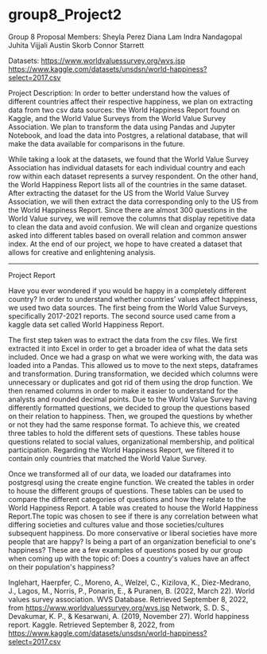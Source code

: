 # group8_Project2
Group 8 Proposal 
Members:
Sheyla Perez 
Diana Lam 
Indra Nandagopal 
Juhita Vijjali 
Austin Skorb
Connor Starrett

Datasets:
https://www.worldvaluessurvey.org/wvs.jsp
https://www.kaggle.com/datasets/unsdsn/world-happiness?select=2017.csv


Project Description:
In order to better understand how the values of different countries affect their respective happiness, we plan on extracting data from two csv data sources: the World Happiness Report found on Kaggle, and the World Value Surveys from the World Value Survey Association. We plan to transform the data using Pandas and Jupyter Notebook, and load the data into Postgres, a relational database, that will make the data available for comparisons in the future. 

While taking a look at the datasets, we found that the World Value Survey Association has individual datasets for each individual country and each row within each dataset represents a survey respondent. On the other hand, the World Happiness Report lists all of the countries in the same dataset. After extracting the dataset for the US from the World Value Survey Association, we will then extract the data corresponding only to the US from the World Happiness Report. Since there are almost 300 questions in the World Value survey, we will remove the columns that display repetitive data to clean the data and avoid confusion. We will clean and organize questions asked into different tables based on overall relation and common answer index. At the end of our project, we hope to have created a dataset that allows for creative and enlightening analysis. 













-----------------------------------------------------------------------------------------------------------------------
Project Report

Have you ever wondered if you would be happy in a completely different country? In order to understand whether countries’ values affect happiness, we used two data sources. The first being from the World Value Surveys, specifically 2017-2021 reports. The second source used came from a kaggle data set called World Happiness Report. 

The first step taken was to extract the data from the csv files. We first extracted it into Excel in order to get a broader idea of what the data sets included. Once we had a grasp on what we were working with, the data was loaded into a Pandas. This allowed us to move to the next steps, dataframes and transformation. During transformation, we decided which columns were unnecessary or duplicates and got rid of them using the drop function. We then renamed columns in order to make it easier to understand for the analysts and rounded decimal points. Due to the World Value Survey having differently formatted questions, we decided to group the questions based on their relation to happiness. Then, we grouped the questions by whether or not they had the same response format. To achieve this, we created three tables to hold the different sets of questions. These tables house questions related to social values, organizational membership, and political participation. Regarding the World Happiness Report, we filtered it to contain only countries that matched the World Value Survey.

Once we transformed all of our data, we loaded our dataframes into postgresql using the create engine function. We created the tables in order to house the different groups of questions. These tables can be used to compare the different categories of questions and how they relate to the World Happiness Report. A table was created to house the World Happiness Report.The topic was chosen to see if there is any correlation between what differing societies and cultures value and those societies/cultures subsequent happiness. Do more conservative or liberal societies have more people that are happy? Is being a part of an organization beneficial to one's happiness? These are a few examples of questions posed by our group when coming up with the topic of: Does a country's values have an affect on their population's happiness?





Inglehart, Haerpfer, C., Moreno, A., Welzel, C., Kizilova, K., Diez-Medrano, J., Lagos, M., Norris, P., Ponarin, E., & Puranen, B. (2022, March 22). World values survey association. WVS Database. Retrieved September 8, 2022, from https://www.worldvaluessurvey.org/wvs.jsp 
Network, S. D. S., Devakumar, K. P., & Kesarwani, A. (2019, November 27). World happiness report. Kaggle. Retrieved September 8, 2022, from https://www.kaggle.com/datasets/unsdsn/world-happiness?select=2017.csv 
